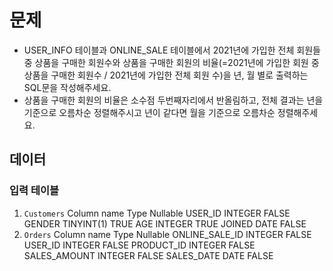 # 문제
- USER_INFO 테이블과 ONLINE_SALE 테이블에서 2021년에 가입한 전체 회원들 중 상품을 구매한 회원수와 상품을 구매한 회원의 비율(=2021년에 가입한 회원 중 상품을 구매한 회원수 / 2021년에 가입한 전체 회원 수)을 년, 월 별로 출력하는 SQL문을 작성해주세요.  
- 상품을 구매한 회원의 비율은 소수점 두번째자리에서 반올림하고, 전체 결과는 년을 기준으로 오름차순 정렬해주시고 년이 같다면 월을 기준으로 오름차순 정렬해주세요.  

## 데이터
### 입력 테이블
1. `Customers`
  Column name	Type	Nullable
  USER_ID	INTEGER	FALSE
  GENDER	TINYINT(1)	TRUE
  AGE	INTEGER	TRUE
  JOINED	DATE	FALSE
2. `Orders`
   Column name	Type	Nullable
  ONLINE_SALE_ID	INTEGER	FALSE
  USER_ID	INTEGER	FALSE
  PRODUCT_ID	INTEGER	FALSE
  SALES_AMOUNT	INTEGER	FALSE
  SALES_DATE	DATE	FALSE
